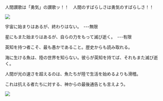 <div>
  
人間讃歌は「勇気」の讃歌ッ！！　人間のすばらしさは勇気のすばらしさ！！
  
  <img src="https://user-images.githubusercontent.com/2980074/116512601-e3149780-a8fa-11eb-8ea2-8201b2d5a974.jpeg">

宇宙に始まりはあるが、終わりはない。　---無限

星にもまた始まりはあるが、自らの力をもって滅び逝く。　---有限

英知を持つ者こそ、最も愚かであること。歴史からも読み取れる。

海に生ける魚は、陸の世界を知らない。彼らが英知を持てば、それもまた滅び逝く。

人間が光の速さを超えるのは、魚たちが陸で生活を始めるよりも滑稽。

これは抗える者たちに対する、神からの最後通告とも言えよう。

  <img src="https://divergence-meter-profile-windmgc.vercel.app/api/divergence-meter">
</div>
